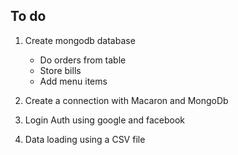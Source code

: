 ## To do
1. Create mongodb database 
      - Do orders from table 
      - Store bills 
      - Add menu items 

2. Create a connection with Macaron and MongoDb 
3. Login Auth using google and facebook 
4. Data loading using a CSV file 
